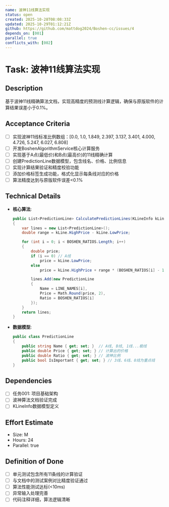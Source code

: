 ```yaml
---
name: 波神11线算法实现
status: open
created: 2025-10-28T08:08:33Z
updated: 2025-10-29T01:12:21Z
github: https://github.com/mattdog2024/Boshen-cc/issues/4
depends_on: [001]
parallel: true
conflicts_with: [002]
---
```


# Task: 波神11线算法实现

## Description
基于波神11线精确算法文档，实现高精度的预测线计算逻辑，确保与原版软件的计算结果误差小于0.1%。

## Acceptance Criteria
- [ ] 实现波神11线标准比例数组：[0.0, 1.0, 1.849, 2.397, 3.137, 3.401, 4.000, 4.726, 5.247, 6.027, 6.808]
- [ ] 开发BoshenAlgorithmService核心计算服务
- [ ] 实现基于A点(最低价)和B点(最高价)的11线精确计算
- [ ] 创建PredictionLine数据模型，包含线名、价格、比例信息
- [ ] 实现计算结果验证和精度校验功能
- [ ] 添加价格标签生成功能，格式化显示每条线对应的价格
- [ ] 算法精度达到与原版软件误差<0.1%

## Technical Details
- **核心算法**:
  ```csharp
  public List<PredictionLine> CalculatePredictionLines(KLineInfo kLine)
  {
      var lines = new List<PredictionLine>();
      double range = kLine.HighPrice - kLine.LowPrice;

      for (int i = 0; i < BOSHEN_RATIOS.Length; i++)
      {
          double price;
          if (i == 0) // A线
              price = kLine.LowPrice;
          else
              price = kLine.HighPrice + range * (BOSHEN_RATIOS[i] - 1);

          lines.Add(new PredictionLine
          {
              Name = LINE_NAMES[i],
              Price = Math.Round(price, 2),
              Ratio = BOSHEN_RATIOS[i]
          });
      }
      return lines;
  }
  ```
- **数据模型**:
  ```csharp
  public class PredictionLine
  {
      public string Name { get; set; }  // A线, B线, 1线...极线
      public double Price { get; set; } // 计算出的价格
      public double Ratio { get; set; } // 波神比例
      public bool IsImportant { get; set; } // 3线、6线、8线为重点线
  }
  ```

## Dependencies
- [ ] 任务001: 项目基础架构
- [ ] 波神算法文档验证完成
- [ ] KLineInfo数据模型定义

## Effort Estimate
- Size: M
- Hours: 24
- Parallel: true

## Definition of Done
- [ ] 单元测试包含所有11条线的计算验证
- [ ] 与文档中的测试案例对比精度验证通过
- [ ] 算法性能测试达标(<10ms)
- [ ] 异常输入处理完善
- [ ] 代码注释详细，算法逻辑清晰